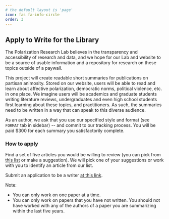 ```yaml
---
# the default layout is 'page'
icon: fas fa-info-circle
order: 3
---
```


## Apply to Write for the Library

The Polarization Research Lab believes in the transparency and accessibility of research and data, and we hope for our Lab and website to be a source of usable information and a repository for research on these topics outside of a paywall. 

This project will create readable short summaries for publications on partisan animosity. Stored on our website, users will be able to read and learn about affective polarization, democratic norms, political violence, etc. in one place. We imagine users will be academics and graduate students writing literature reviews, undergraduates and even high school students first learning about these topics, and practitioners. As such, the summaries need to be written in a way that can speak to this diverse audience. 

As an author, we ask that you use our specified style and format (see `FORMAT` tab in sidebar) -- and commit to our tracking process. You will be paid $300 for each summary you satisfactorily complete. 

### How to apply

Find a set of five articles you would be willing to review (you can pick from [this list](https://docs.google.com/spreadsheets/d/1RQAmTyc0V0hPYzaBMpP6AOLvPFZJ6OFrNDtiih7Of8k/edit#gid=0) or make a suggestion).  We will pick one of your suggestions or work with you to identify an article from our list.

Submit an application to be a writer [at this link](https://docs.google.com/forms/d/e/1FAIpQLSdXt-JjOV2ZbuXFHbX7quSOdf-ofJsFu4FRfE1TeCkCb2E9fQ/viewform).

Note: 

- You can only work on one paper at a time.
- You can only work on papers that you have not written.  You should not have worked with any of the authors of a paper you are summarizing within the last five years.


